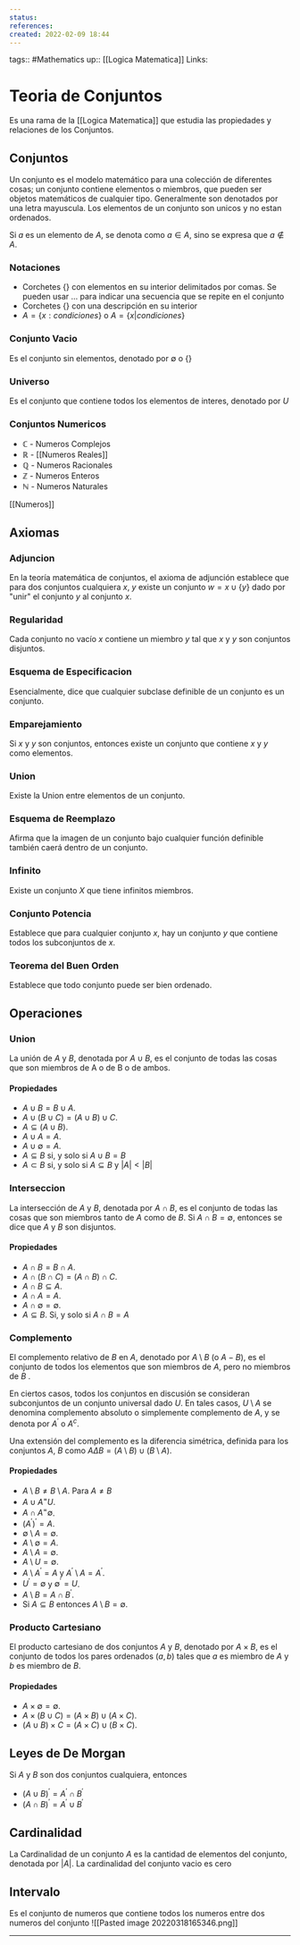 ```yaml
---
status:
references:
created: 2022-02-09 18:44
---
```

tags:: #Mathematics 
up:: [[Logica Matematica]]
Links: 
# Teoria de Conjuntos
Es una rama de la [[Logica Matematica]] que estudia las propiedades y relaciones de los Conjuntos.

## Conjuntos
Un conjunto es el modelo matemático para una colección de diferentes cosas; un conjunto contiene elementos o miembros, que pueden ser objetos matemáticos de cualquier tipo. Generalmente son denotados por una letra mayuscula. Los elementos de un conjunto son unicos y no estan ordenados.

Si $a$ es un elemento de $A$, se denota como $a \in A$, sino se expresa que $a \notin A$. 

### Notaciones
- Corchetes $\{ \}$ con elementos en su interior delimitados por comas. Se pueden usar $\dots$ para indicar una secuencia que se repite en el conjunto
- Corchetes $\{ \}$ con una descripción en su interior
- $A = \{x: condiciones\}$ o $A = \{x | condiciones\}$

### Conjunto Vacio
Es el conjunto sin elementos, denotado por $\emptyset$ o $\{ \}$

### Universo
Es el conjunto que contiene todos los elementos de interes, denotado por $U$

### Conjuntos Numericos
- $\mathbb{C}$ - Numeros Complejos
- $\mathbb{R}$ - [[Numeros Reales]]
- $\mathbb{Q}$ - Numeros Racionales
- $\mathbb{Z}$ - Numeros Enteros
- $\mathbb{N}$ - Numeros Naturales

[[Numeros]]

## Axiomas

### Adjuncion
En la teoría matemática de conjuntos, el axioma de adjunción establece que para dos conjuntos cualquiera $x$, $y$ existe un conjunto $w = x\cup\{y\}$ dado por "unir" el conjunto $y$ al conjunto $x$.

### Regularidad
Cada conjunto no vacío $x$ contiene un miembro $y$ tal que $x$ y $y$ son conjuntos disjuntos.

### Esquema de Especificacion
Esencialmente, dice que cualquier subclase definible de un conjunto es un conjunto.

### Emparejamiento
Si $x$ y $y$ son conjuntos, entonces existe un conjunto que contiene $x$ y $y$ como elementos.

### Union
Existe la Union entre elementos de un conjunto.

### Esquema de Reemplazo
Afirma que la imagen de un conjunto bajo cualquier función definible también caerá dentro de un conjunto.

### Infinito
Existe un conjunto $X$ que tiene infinitos miembros.

### Conjunto Potencia
Establece que para cualquier conjunto $x$, hay un conjunto $y$ que contiene todos los subconjuntos de $x$.

### Teorema del Buen Orden
Establece que todo conjunto puede ser bien ordenado.

## Operaciones

### Union
La unión de $A$ y $B$, denotada por $A \cup B$, es el conjunto de todas las cosas que son miembros de A o de B o de ambos.

#### Propiedades
- $A \cup B = B \cup A$.
- $A \cup (B \cup C) = (A \cup B) \cup C$.
- $A \subseteq (A \cup B)$.
- $A \cup A = A$.
- $A \cup \emptyset = A$.
- $A \subseteq B$ si, y solo si $A \cup B = B$
- $A \subset B$ si, y solo si $A \subseteq B$ y $|A| < |B|$

### Interseccion
La intersección de $A$ y $B$, denotada por $A \cap B$, es el conjunto de todas las cosas que son miembros tanto de $A$ como de $B$. Si $A \cap B = \emptyset$, entonces se dice que $A$ y $B$ son disjuntos.

#### Propiedades
- $A \cap B = B \cap A$.
- $A \cap (B \cap C) = (A \cap B) \cap C$.
- $A \cap B \subseteq A$.
- $A \cap A = A$.
- $A \cap \emptyset = \emptyset$.
- $A \subseteq B$. Si, y solo si $A \cap B = A$

### Complemento
El complemento relativo de $B$ en $A$, denotado por $A \setminus B$ (o $A − B$), es el conjunto de todos los elementos que son miembros de $A$, pero no miembros de $B$ .

En ciertos casos, todos los conjuntos en discusión se consideran subconjuntos de un conjunto universal dado $U$. En tales casos, $U \setminus A$ se denomina complemento absoluto o simplemente complemento de $A$, y se denota por $A^′$ o $A^c$.

Una extensión del complemento es la diferencia simétrica, definida para los conjuntos $A$, $B$ como $A \Delta B = (A \setminus B) \cup (B \setminus A)$.

#### Propiedades
- $A \setminus B \neq B \setminus A$. Para $A \neq B$
- $A \cup A^ = U$.
- $A \cap A^ = \emptyset$.
-   $(A^′)^′ = A$.
-   $\emptyset \setminus A = \emptyset$.
-   $A \setminus \emptyset = A$.
-   $A \setminus A = \emptyset$.
-   $A \setminus U = \emptyset$.
-  $A \setminus A^′ = A$ y $A^′ \setminus A = A^′$.
-  $U^′ = \emptyset$ y $\emptyset^′ = U$.
-   $A \setminus B = A \cap B^′$.
-  Si $A \subseteq B$ entonces $A \setminus B = \emptyset$.

### Producto Cartesiano
El producto cartesiano de dos conjuntos $A$ y $B$, denotado por $A × B$, es el conjunto de todos los pares ordenados $(a, b)$ tales que $a$ es miembro de $A$ y $b$ es miembro de $B$.

#### Propiedades
- $A \times \emptyset = \emptyset$.
- $A \times (B \cup C) = (A \times B) \cup (A \times C)$.
- $(A \cup B) \times C = (A \times C) \cup (B \times C)$.

## Leyes de De Morgan
Si $A$ y $B$ son dos conjuntos cualquiera, entonces
- $(A \cup B)^′=A^′ \cap B^′$
- $(A \cap B)^′=A^′ \cup B^′$

## Cardinalidad
La Cardinalidad de un conjunto $A$ es la cantidad de elementos del conjunto, denotada por $|A|$. La cardinalidad del conjunto vacio es cero

## Intervalo 
Es el conjunto de numeros que contiene todos los numeros entre dos numeros del conjunto
![[Pasted image 20220318165346.png]]
___